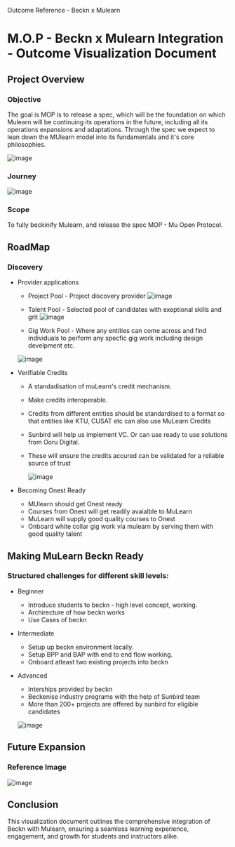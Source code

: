
Outcome Reference - Beckn x Mulearn

# M.O.P - Beckn x Mulearn Integration - Outcome Visualization Document

## Project Overview

### Objective
The goal is MOP is to release a spec, which will be the foundation on which Mulearn will be continuing its operations in the future, including all its operations expansions and adaptations. Through the spec we expect to lean down the MUlearn model into its fundamentals and it's core philosophies. 

![image](https://github.com/iamanilantony/MuLearn/assets/92921196/0009c46a-fdad-473a-9ddc-fd07442799f0)


### Journey

![image](https://github.com/gtech-mulearn/MOP-Specification/assets/92921196/390184f5-ec9e-4cc2-9fc5-4965760bc3b0)



### Scope
To fully beckinify Mulearn, and release the spec MOP - Mu Open Protocol.

## RoadMap

### Discovery
- Provider applications
    - Project Pool - Project discovery provider
        ![image](https://github.com/gtech-mulearn/MOP-Specification/assets/92921196/43f9d3d4-b4f8-4df0-b79d-a75c60f6ac0f)

    - Talent Pool - Selected pool of candidates with exeptional skills and grit
        ![image](https://github.com/gtech-mulearn/MOP-Specification/assets/92921196/2042e06a-9c08-4d8e-aecc-6cf3cdb3dc40)

    - Gig Work Pool - Where any entities can come across and find individuals to perform any specfic gig work including design develpment etc.

    ![image](https://github.com/iamanilantony/MuLearn/assets/92921196/f56a89be-780c-4041-a4e0-174757e1fcdb)

- Verifiable Credits
    - A standadisation of muLearn's credit mechanism.
    - Make credits interoperable.
    - Credits from different entities should be standardised to a format so that entities like KTU, CUSAT etc can also use MuLearn Credits
    - Sunbird will help us implement VC. Or can use ready to use solutions from Ooru Digital.
    - These will ensure the credits accured can be validated for a reliable source of trust

      ![image](https://github.com/iamanilantony/MuLearn/assets/92921196/664ab748-b48d-437a-af6a-c55533bfb5f4)
 

- Becoming Onest Ready
    - MUlearn should get Onest ready
    - Courses from Onest will get readily avaialble to MuLearn
    - MuLearn will supply good quality courses to Onest
    - Onboard white collar gig work via mulearn by serving them with good quality talent


## Making MuLearn Beckn Ready

### Structured challenges for different skill levels:
- Beginner
  - Introduce students to beckn - high level concept, working.
  - Archirecture of how beckn works
  - Use Cases of beckn
- Intermediate
  - Setup up beckn environment locally.
  - Setup BPP and BAP with end to end flow working.
  - Onboard atleast two existing projects into beckn
- Advanced
  - Interships provided by beckn
  - Beckenise industry programs with the help of Sunbird team
  - More than 200+ projects are offered by sunbird for eligible candidates

   ![image](https://github.com/iamanilantony/MuLearn/assets/92921196/d308e689-a0e6-4c04-bd96-7063c9569ecf)



## Future Expansion

### Reference Image
![image](https://github.com/iamanilantony/MuLearn/assets/92921196/4bebac5e-5000-4616-a852-f86d68e54243)

## Conclusion

This visualization document outlines the comprehensive integration of Beckn with Mulearn, ensuring a seamless learning experience, engagement, and growth for students and instructors alike.

